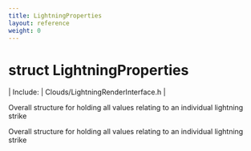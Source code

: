 ```yaml
---
title: LightningProperties
layout: reference
weight: 0
---
```

struct LightningProperties
===

| Include: | Clouds/LightningRenderInterface.h |

Overall structure for holding all values relating to an individual lightning strike
  



Overall structure for holding all values relating to an individual lightning strike
  

